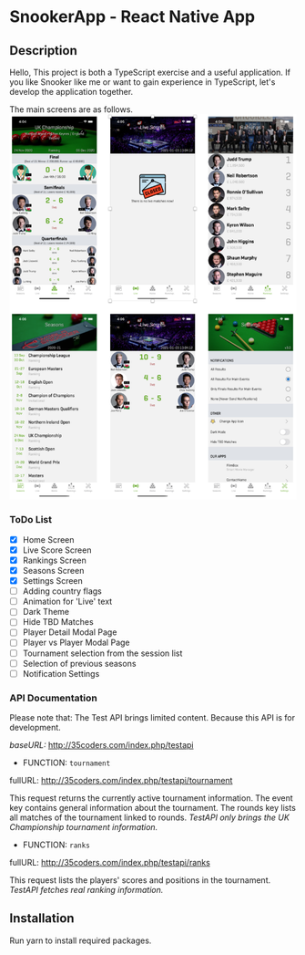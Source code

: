 # SnookerApp - React Native App

## Description

Hello, This project is both a TypeScript exercise and a useful application. If you like Snooker like me or want to gain experience in TypeScript, let's develop the application together.

The main screens are as follows.
<img src="imgGitHub/MainScreens.png">

### ToDo List
- [x] Home Screen
- [x] Live Score Screen
- [x] Rankings Screen
- [x] Seasons Screen 
- [x] Settings Screen
- [ ] Adding country flags 
- [ ] Animation for 'Live' text
- [ ] Dark Theme
- [ ] Hide TBD Matches
- [ ] Player Detail Modal Page
- [ ] Player vs Player Modal Page
- [ ] Tournament selection from the session list
- [ ] Selection of previous seasons
- [ ] Notification Settings

### API Documentation
Please note that: The Test API brings limited content. Because this API is for development.

*baseURL:* http://35coders.com/index.php/testapi

- FUNCTION: `tournament`

fullURL: http://35coders.com/index.php/testapi/tournament 

This request returns the currently active tournament information. The event key contains general information about the tournament. The rounds key lists all matches of the tournament linked to rounds. _TestAPI only brings the UK Championship tournament information._


- FUNCTION: `ranks`

fullURL: http://35coders.com/index.php/testapi/ranks 

This request lists the players' scores and positions in the tournament. _TestAPI fetches real ranking information._

## Installation

Run yarn to install required packages.
